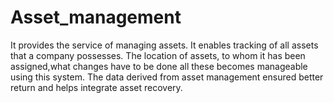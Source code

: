 # Asset_management
It provides the service of managing assets. It enables tracking of all assets that a company possesses. The location of assets, to whom it has been assigned,what changes have to be done all these becomes manageable using this system. The data derived from asset management ensured better return and helps integrate asset recovery. 
